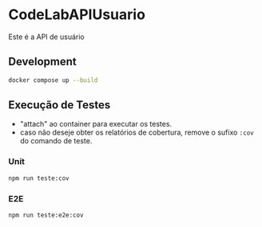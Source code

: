 # CodeLabAPIUsuario

Este é a API de usuário

## Development

```bash
docker compose up --build
```

## Execução de Testes

- "attach" ao container para executar os testes.
- caso não deseje obter os relatórios de cobertura, remove o sufixo `:cov` do comando de teste.

### Unit

```bash
npm run teste:cov
```

### E2E

```bash
npm run teste:e2e:cov
```
